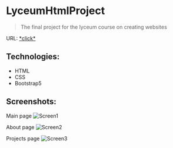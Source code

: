 # LyceumHtmlProject

>The final project for the lyceum course on creating websites

URL: [\*click\*](https://vaneshik.github.io/HtmlProject/)

## Technologies:

* HTML
* CSS
* Bootstrap5

## Screenshots:

Main page
![Screen1](https://i.imgur.com/AyGFOu1.png)

About page
![Screen2](https://imgur.com/WClBr98.png)

Projects page
![Screen3](https://imgur.com/PNHhgA3.png)
